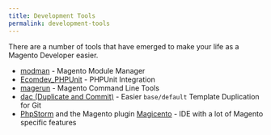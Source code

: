 ```yaml
---
title: Development Tools
permalink: development-tools
---
```


There are a number of tools that have emerged to make your life as a Magento Developer easier.

* [modman](https://github.com/colinmollenhour/modman) - Magento Module Manager
* [Ecomdev_PHPUnit](https://github.com/EcomDev/EcomDev_PHPUnit) - PHPUnit Integration
* [magerun](https://github.com/netz98/n98-magerun) - Magento Command Line Tools
* [dac (Duplicate and Commit)](https://github.com/shawesome/dac) - Easier `base/default` Template Duplication for Git
* [PhpStorm](http://www.jetbrains.com/phpstorm/) and the Magento plugin [Magicento](http://magicento.com/) - IDE with a lot of Magento specific features
